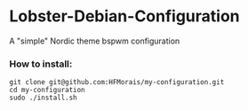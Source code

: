 # Lobster-Debian-Configuration
A "simple" Nordic theme bspwm configuration 
 
### How to install:

```
git clone git@github.com:HFMorais/my-configuration.git
cd my-configuration
sudo ./install.sh
```
